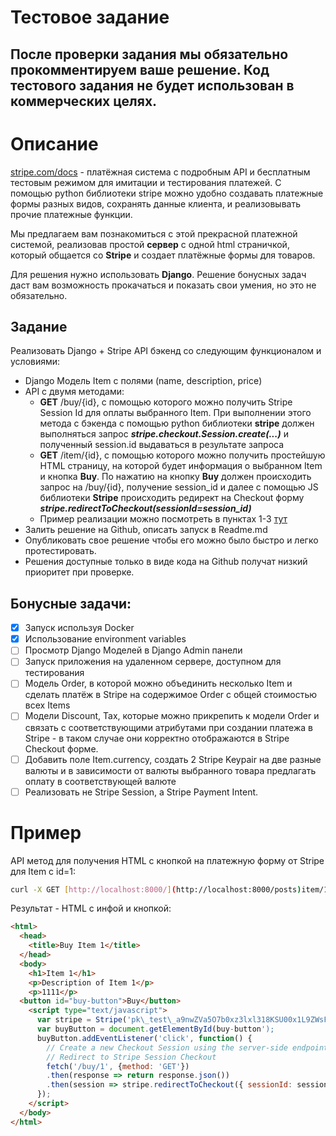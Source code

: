 ﻿# Тестовое задание

## После проверки задания мы обязательно прокомментируем ваше решение. Код тестового задания не будет использован в коммерческих целях.

# Описание

[stripe.com/docs](http://stripe.com/docs) - платёжная система с подробным API и бесплатным тестовым режимом для имитации и тестирования платежей. С помощью python библиотеки stripe можно удобно создавать платежные формы разных видов, сохранять данные клиента, и реализовывать прочие платежные функции.

Мы предлагаем вам познакомиться с этой прекрасной платежной системой, реализовав простой **сервер** с одной html страничкой, который общается со **Stripe** и создает платёжные формы для товаров.

Для решения нужно использовать **Django**. Решение бонусных задач даст вам возможность прокачаться и показать свои умения, но это не обязательно.

## Задание

Реализовать Django + Stripe API бэкенд со следующим функционалом и условиями:

- Django Модель Item с полями (name, description, price)
- API с двумя методами:
  - **GET** /buy/{id}, c помощью которого можно получить Stripe Session Id для оплаты выбранного Item. При выполнении этого метода c бэкенда с помощью python библиотеки **stripe** должен выполняться запрос ***stripe.checkout.Session.create(...)*** и полученный session.id выдаваться в результате запроса
  - **GET** /item/{id}, c помощью которого можно получить простейшую HTML страницу, на которой будет информация о выбранном Item и кнопка **Buy**. По нажатию на кнопку **Buy** должен происходить запрос на /buy/{id}, получение session\_id и далее с помощью JS библиотеки **Stripe** происходить редирект на Checkout форму ***stripe.redirectToCheckout(sessionId=session\_id)***
  - Пример реализации можно посмотреть в пунктах 1-3 [тут](https://stripe.com/docs/payments/accept-a-payment?integration=checkout)
- Залить решение на Github, описать запуск в Readme.md
- Опубликовать свое решение чтобы его можно было быстро и легко протестировать.
- Решения доступные только в виде кода на Github получат низкий приоритет при проверке.

## Бонусные задачи:

- [x] Запуск используя Docker
- [x] Использование environment variables
- [ ] Просмотр Django Моделей в Django Admin панели
- [ ] Запуск приложения на удаленном сервере, доступном для тестирования
- [ ] Модель Order, в которой можно объединить несколько Item и сделать платёж в Stripe на содержимое Order c общей стоимостью всех Items
- [ ] Модели Discount, Tax, которые можно прикрепить к модели Order и связать с соответствующими атрибутами при создании платежа в Stripe - в таком случае они корректно отображаются в Stripe Checkout форме.
- [ ] Добавить поле Item.currency, создать 2 Stripe Keypair на две разные валюты и в зависимости от валюты выбранного товара предлагать оплату в соответствующей валюте
- [ ] Реализовать не Stripe Session, а Stripe Payment Intent.

# Пример

API метод для получения HTML c кнопкой на платежную форму от Stripe для Item с id=1:

```bash
curl -X GET [http://localhost:8000/](http://localhost:8000/posts)item/1
```
Результат - HTML c инфой и кнопкой:

```html
<html>
  <head>
    <title>Buy Item 1</title>
  </head>
  <body>
    <h1>Item 1</h1>
    <p>Description of Item 1</p>
    <p>1111</p>
  <button id="buy-button">Buy</button>
    <script type="text/javascript">
      var stripe = Stripe('pk\_test\_a9nwZVa5O7b0xz3lxl318KSU00x1L9ZWsF');
      var buyButton = document.getElementById(buy-button');
      buyButton.addEventListener('click', function() {
        // Create a new Checkout Session using the server-side endpoint
        // Redirect to Stripe Session Checkout
        fetch('/buy/1', {method: 'GET'})
        .then(response => return response.json())
        .then(session => stripe.redirectToCheckout({ sessionId: session.id }))
      });
    </script>
  </body>
</html>
```
